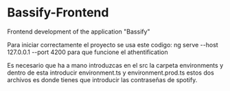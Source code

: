 # Bassify-Frontend
Frontend development of the application "Bassify"

Para iniciar correctamente el proyecto se usa este codigo:
ng serve --host 127.0.0.1 --port 4200 para que funcione el athentification

Es necesario que ha a mano introduzcas en el src la carpeta environments y dentro de esta introducir environment.ts y environment.prod.ts estos dos archivos es donde tienes que introducir las contraseñas de spotify.
